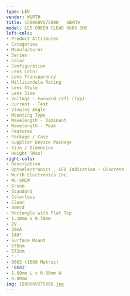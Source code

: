 ```yaml
---
type: LED
vendor: WURTH
title: 150060VS75000　　WURTH
model: LED GREEN CLEAR 0603 SMD
left-cols:
- Product Attributes
- Categories
- Manufacturer
- Series
- Color
- Configuration
- Lens Color
- Lens Transparency
- Millicandela Rating
- Lens Style
- Lens Size
- Voltage - Forward (Vf) (Typ)
- Current - Test
- Viewing Angle
- Mounting Type
- Wavelength - Dominant
- Wavelength - Peak
- Features
- Package / Case
- Supplier Device Package
- Size / Dimension
- Height (Max)
right-cols:
- Description
- Optoelectronics , LED Indication - Discrete
- Wurth Electronics Inc.
- WL-SMCW
- Green
- Standard
- Colorless
- Clear
- 40mcd
- Rectangle with Flat Top
- 1.10mm x 0.70mm
- 2V
- 20mA
- 140°
- Surface Mount
- 570nm
- 572nm
- '-'
- 0603 (1608 Metric)
- '0603'
- 1.60mm L x 0.80mm W
- 0.80mm
img: 150060VS75000.jpg
---
```

